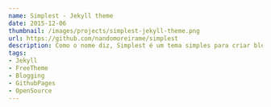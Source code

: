 ```yaml
---
name: Simplest - Jekyll theme
date: 2015-12-06
thumbnail: /images/projects/simplest-jekyll-theme.png
url: https://github.com/nandomoreirame/simplest
description: Como o nome diz, Simplest é um tema simples para criar blog utlizando a plataforma Jekyll.
tags:
- Jekyll
- FreeTheme
- Blogging
- GithubPages
- OpenSource
---
```

